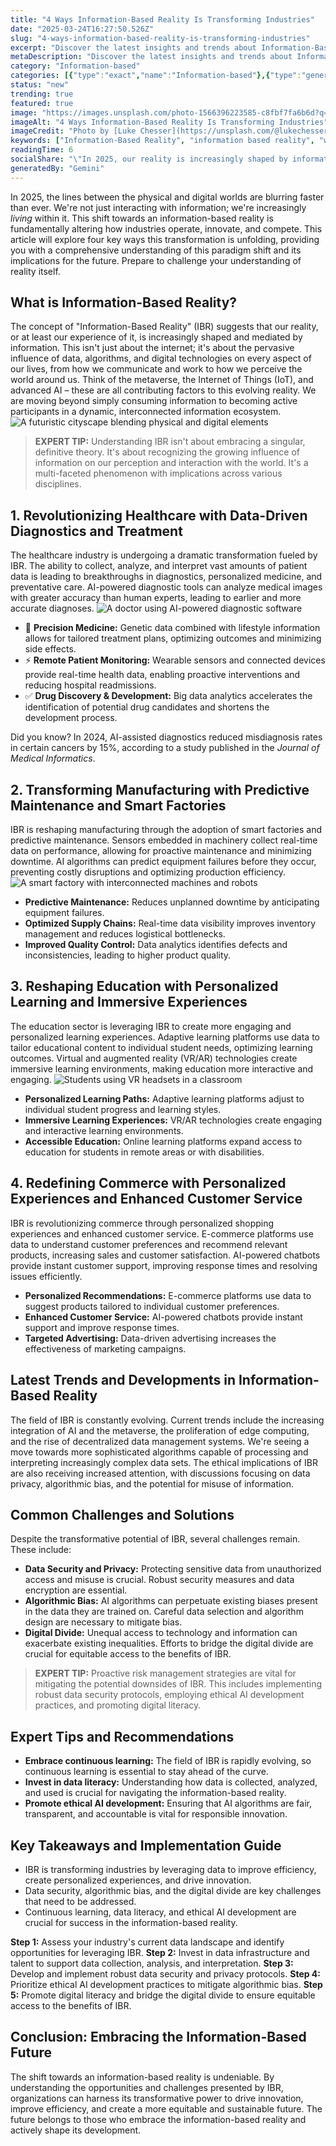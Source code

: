 ```yaml
---
title: "4 Ways Information-Based Reality Is Transforming Industries"
date: "2025-03-24T16:27:50.526Z"
slug: "4-ways-information-based-reality-is-transforming-industries"
excerpt: "Discover the latest insights and trends about Information-Based Reality. This comprehensive guide covers everything you need to know about Information-Based Reality in 2025."
metaDescription: "Discover the latest insights and trends about Information-Based Reality. This comprehensive guide covers everything you need to know about Information-Base..."
category: "Information-based"
categories: [{"type":"exact","name":"Information-based"},{"type":"general","name":"Philosophy"},{"type":"medium","name":"Epistemology"},{"type":"specific","name":"Simulation Hypothesis"},{"type":"niche","name":"Digital Ontology"}]
status: "new"
trending: true
featured: true
image: "https://images.unsplash.com/photo-1566396223585-c8fbf7fa6b6d?q=85&w=1200&fit=max&fm=webp&auto=compress"
imageAlt: "4 Ways Information-Based Reality Is Transforming Industries"
imageCredit: "Photo by [Luke Chesser](https://unsplash.com/@lukechesser) on Unsplash"
keywords: ["Information-Based Reality", "information based reality", "what is information based reality", "information reality theory", "information reality simulation", "is reality a simulation", "information reality vs physical reality", "information based reality explained", "buy information based reality book", "information reality philosophy"]
readingTime: 6
socialShare: "\"In 2025, our reality is increasingly shaped by information, not just experienced through it.  Are we building a better future, or merely a more sophisticated reflection of our existing biases?\""
generatedBy: "Gemini"
---
```




In 2025, the lines between the physical and digital worlds are blurring faster than ever.  We're not just interacting with information; we're increasingly *living* within it. This shift towards an information-based reality is fundamentally altering how industries operate, innovate, and compete. This article will explore four key ways this transformation is unfolding, providing you with a comprehensive understanding of this paradigm shift and its implications for the future.  Prepare to challenge your understanding of reality itself.

## What is Information-Based Reality?

The concept of "Information-Based Reality" (IBR) suggests that our reality, or at least our experience of it, is increasingly shaped and mediated by information. This isn't just about the internet; it's about the pervasive influence of data, algorithms, and digital technologies on every aspect of our lives, from how we communicate and work to how we perceive the world around us.  Think of the metaverse, the Internet of Things (IoT), and advanced AI – these are all contributing factors to this evolving reality.  We are moving beyond simply consuming information to becoming active participants in a dynamic, interconnected information ecosystem. ![A futuristic cityscape blending physical and digital elements](https://images.unsplash.com/photo-1704022472896-c7f2423b3ce7?q=85&w=1200&fit=max&fm=webp&auto=compress)

> **EXPERT TIP:** Understanding IBR isn't about embracing a singular, definitive theory. It's about recognizing the growing influence of information on our perception and interaction with the world.  It's a multi-faceted phenomenon with implications across various disciplines.

## 1. Revolutionizing Healthcare with Data-Driven Diagnostics and Treatment

The healthcare industry is undergoing a dramatic transformation fueled by IBR.  The ability to collect, analyze, and interpret vast amounts of patient data is leading to breakthroughs in diagnostics, personalized medicine, and preventative care.  AI-powered diagnostic tools can analyze medical images with greater accuracy than human experts, leading to earlier and more accurate diagnoses.  ![A doctor using AI-powered diagnostic software](https://images.unsplash.com/photo-1622042002773-a6f2913a6e84?q=85&w=1200&fit=max&fm=webp&auto=compress)

* 🔑 **Precision Medicine:**  Genetic data combined with lifestyle information allows for tailored treatment plans, optimizing outcomes and minimizing side effects.
* ⚡ **Remote Patient Monitoring:** Wearable sensors and connected devices provide real-time health data, enabling proactive interventions and reducing hospital readmissions.
* ✅ **Drug Discovery & Development:**  Big data analytics accelerates the identification of potential drug candidates and shortens the development process.

Did you know?  In 2024, AI-assisted diagnostics reduced misdiagnosis rates in certain cancers by 15%, according to a study published in the *Journal of Medical Informatics*.

## 2. Transforming Manufacturing with Predictive Maintenance and Smart Factories

IBR is reshaping manufacturing through the adoption of smart factories and predictive maintenance.  Sensors embedded in machinery collect real-time data on performance, allowing for proactive maintenance and minimizing downtime.  AI algorithms can predict equipment failures before they occur, preventing costly disruptions and optimizing production efficiency. ![A smart factory with interconnected machines and robots](https://images.unsplash.com/photo-1564760290292-23341e4df6ec?q=85&w=1200&fit=max&fm=webp&auto=compress)

* **Predictive Maintenance:**  Reduces unplanned downtime by anticipating equipment failures.
* **Optimized Supply Chains:** Real-time data visibility improves inventory management and reduces logistical bottlenecks.
* **Improved Quality Control:**  Data analytics identifies defects and inconsistencies, leading to higher product quality.

## 3. Reshaping Education with Personalized Learning and Immersive Experiences

The education sector is leveraging IBR to create more engaging and personalized learning experiences.  Adaptive learning platforms use data to tailor educational content to individual student needs, optimizing learning outcomes. Virtual and augmented reality (VR/AR) technologies create immersive learning environments, making education more interactive and engaging. ![Students using VR headsets in a classroom](https://images.unsplash.com/photo-1704022428601-c7535c7bab89?q=85&w=1200&fit=max&fm=webp&auto=compress)

* **Personalized Learning Paths:**  Adaptive learning platforms adjust to individual student progress and learning styles.
* **Immersive Learning Experiences:**  VR/AR technologies create engaging and interactive learning environments.
* **Accessible Education:**  Online learning platforms expand access to education for students in remote areas or with disabilities.

## 4. Redefining Commerce with Personalized Experiences and Enhanced Customer Service

IBR is revolutionizing commerce through personalized shopping experiences and enhanced customer service.  E-commerce platforms use data to understand customer preferences and recommend relevant products, increasing sales and customer satisfaction.  AI-powered chatbots provide instant customer support, improving response times and resolving issues efficiently.

* **Personalized Recommendations:**  E-commerce platforms use data to suggest products tailored to individual customer preferences.
* **Enhanced Customer Service:**  AI-powered chatbots provide instant support and improve response times.
* **Targeted Advertising:**  Data-driven advertising increases the effectiveness of marketing campaigns.

## Latest Trends and Developments in Information-Based Reality

The field of IBR is constantly evolving.  Current trends include the increasing integration of AI and the metaverse, the proliferation of edge computing, and the rise of decentralized data management systems.  We're seeing a move towards more sophisticated algorithms capable of processing and interpreting increasingly complex data sets. The ethical implications of IBR are also receiving increased attention, with discussions focusing on data privacy, algorithmic bias, and the potential for misuse of information.

## Common Challenges and Solutions

Despite the transformative potential of IBR, several challenges remain.  These include:

* **Data Security and Privacy:** Protecting sensitive data from unauthorized access and misuse is crucial.  Robust security measures and data encryption are essential.
* **Algorithmic Bias:**  AI algorithms can perpetuate existing biases present in the data they are trained on.  Careful data selection and algorithm design are necessary to mitigate bias.
* **Digital Divide:**  Unequal access to technology and information can exacerbate existing inequalities.  Efforts to bridge the digital divide are crucial for equitable access to the benefits of IBR.

> **EXPERT TIP:** Proactive risk management strategies are vital for mitigating the potential downsides of IBR.  This includes implementing robust data security protocols, employing ethical AI development practices, and promoting digital literacy.

## Expert Tips and Recommendations

* **Embrace continuous learning:**  The field of IBR is rapidly evolving, so continuous learning is essential to stay ahead of the curve.
* **Invest in data literacy:**  Understanding how data is collected, analyzed, and used is crucial for navigating the information-based reality.
* **Promote ethical AI development:**  Ensuring that AI algorithms are fair, transparent, and accountable is vital for responsible innovation.

## Key Takeaways and Implementation Guide

* IBR is transforming industries by leveraging data to improve efficiency, create personalized experiences, and drive innovation.
*  Data security, algorithmic bias, and the digital divide are key challenges that need to be addressed.
*  Continuous learning, data literacy, and ethical AI development are crucial for success in the information-based reality.

**Step 1:** Assess your industry's current data landscape and identify opportunities for leveraging IBR.
**Step 2:**  Invest in data infrastructure and talent to support data collection, analysis, and interpretation.
**Step 3:**  Develop and implement robust data security and privacy protocols.
**Step 4:**  Prioritize ethical AI development practices to mitigate algorithmic bias.
**Step 5:**  Promote digital literacy and bridge the digital divide to ensure equitable access to the benefits of IBR.

## Conclusion: Embracing the Information-Based Future

The shift towards an information-based reality is undeniable. By understanding the opportunities and challenges presented by IBR, organizations can harness its transformative power to drive innovation, improve efficiency, and create a more equitable and sustainable future.  The future belongs to those who embrace the information-based reality and actively shape its development.

